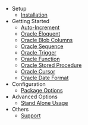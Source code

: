 - Setup
    - [Installation](/docs/{{version}}/installation)
- Getting Started
    - [Auto-Increment](/docs/{{version}}/autoincrement)
    - [Oracle Eloquent](/docs/{{version}}/oracle-eloquent)
    - [Oracle Blob Columns](/docs/{{version}}/blob)
    - [Oracle Sequence](/docs/{{version}}/sequence)
    - [Oracle Trigger](/docs/{{version}}/trigger)
    - [Oracle Function](/docs/{{version}}/function)
    - [Oracle Stored Procedure](/docs/{{version}}/stored-procedure)
    - [Oracle Cursor](/docs/{{version}}/cursor)
    - [Oracle Date Format](/docs/{{version}}/date-format)
- Configuration
    - [Package Options](/docs/{{version}}/general-settings)
- Advanced Options
    - [Stand Alone Usage](/docs/{{version}}/stand-alone)
- Others
    - [Support](/docs/{{version}}/support)

